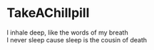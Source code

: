 # TakeAChillpill
I inhale deep, like the words of my breath <br>
I never sleep cause sleep is the cousin of death
